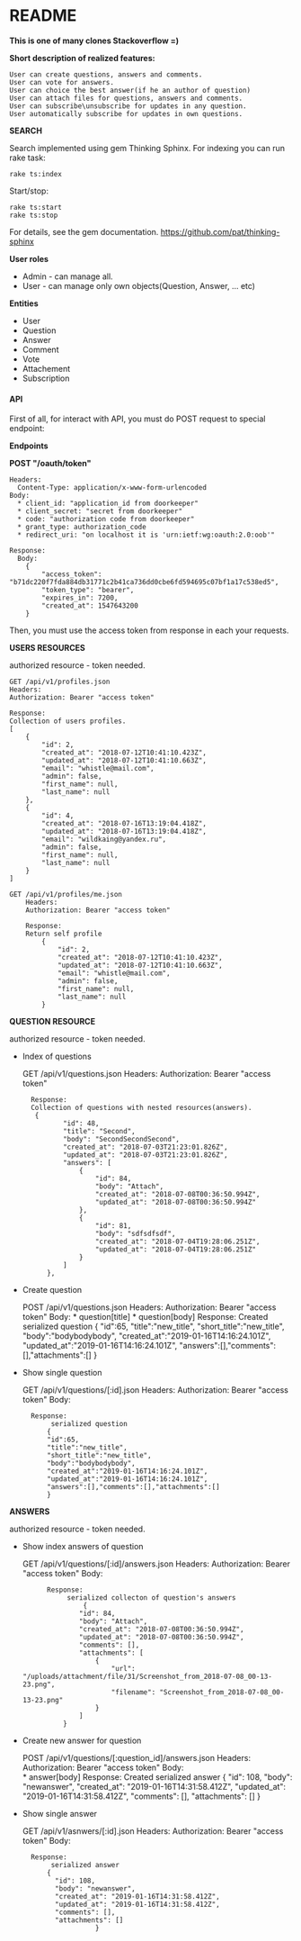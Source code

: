 # README

**This is one of many clones Stackoverflow =)**


**Short description of realized features:**

    User can create questions, answers and comments. 
    User can vote for answers.
    User can choice the best answer(if he an author of question)
    User can attach files for questions, answers and comments.
    User can subscribe\unsubscribe for updates in any question.
    User automatically subscribe for updates in own questions.
    
**SEARCH**

Search implemented using gem Thinking Sphinx.
For indexing you can run rake task: 
    
    rake ts:index
    
  
Start/stop:

    rake ts:start
    rake ts:stop
    
For details, see the gem documentation. https://github.com/pat/thinking-sphinx   
    
**User roles**
* Admin - can manage all.
* User  - can manage only own objects(Question, Answer, ... etc) 

**Entities**
* User
* Question
* Answer
* Comment
* Vote
* Attachement
* Subscription



#### **API**

First of all, for interact with API, you must do POST request to special endpoint:

**Endpoints**

**POST "/oauth/token"**

    Headers:
      Content-Type: application/x-www-form-urlencoded   
    Body: 
      * client_id: "application_id from doorkeeper"
      * client_secret: "secret from doorkeeper"
      * code: "authorization code from doorkeeper"
      * grant_type: authorization_code
      * redirect_uri: "on localhost it is 'urn:ietf:wg:oauth:2.0:oob'"	

    Response:
      Body: 
        {
            "access_token": "b71dc220f7fda884db31771c2b41ca736dd0cbe6fd594695c07bf1a17c538ed5",
            "token_type": "bearer",
            "expires_in": 7200,
            "created_at": 1547643200
        }
Then, you must use the access token from response in each your requests.
   
**USERS RESOURCES** 

authorized resource - token needed.
  
    GET /api/v1/profiles.json
    Headers: 
    Authorization: Bearer "access token"
    
    Response: 
    Collection of users profiles.
    [
        {
            "id": 2,
            "created_at": "2018-07-12T10:41:10.423Z",
            "updated_at": "2018-07-12T10:41:10.663Z",
            "email": "whistle@mail.com",
            "admin": false,
            "first_name": null,
            "last_name": null
        },
        {
            "id": 4,
            "created_at": "2018-07-16T13:19:04.418Z",
            "updated_at": "2018-07-16T13:19:04.418Z",
            "email": "wildkaing@yandex.ru",
            "admin": false,
            "first_name": null,
            "last_name": null
        }
    ]
    
    GET /api/v1/profiles/me.json
        Headers: 
        Authorization: Bearer "access token"
        
        Response: 
        Return self profile       
            {
                "id": 2,
                "created_at": "2018-07-12T10:41:10.423Z",
                "updated_at": "2018-07-12T10:41:10.663Z",
                "email": "whistle@mail.com",
                "admin": false,
                "first_name": null,
                "last_name": null
            }
            
            
**QUESTION RESOURCE**

authorized resource - token needed.

* Index of questions

  
    GET /api/v1/questions.json
        Headers: 
        Authorization: Bearer "access token"
        
        Response: 
        Collection of questions with nested resources(answers).
         {
                "id": 48,
                "title": "Second",
                "body": "SecondSecondSecond",
                "created_at": "2018-07-03T21:23:01.826Z",
                "updated_at": "2018-07-03T21:23:01.826Z",
                "answers": [
                    {
                        "id": 84,
                        "body": "Attach",
                        "created_at": "2018-07-08T00:36:50.994Z",
                        "updated_at": "2018-07-08T00:36:50.994Z"
                    },
                    {
                        "id": 81,
                        "body": "sdfsdfsdf",
                        "created_at": "2018-07-04T19:28:06.251Z",
                        "updated_at": "2018-07-04T19:28:06.251Z"
                    }
                ]
            },
* Create question

  
    POST /api/v1/questions.json
        Headers: 
        Authorization: Bearer "access token"
        Body:
           * question[title]
           * question[body]
        Response: 
            Created serialized question
            {
            "id":65,
            "title":"new_title",
            "short_title":"new_title",
            "body":"bodybodybody",
            "created_at":"2019-01-16T14:16:24.101Z",
            "updated_at":"2019-01-16T14:16:24.101Z",
            "answers":[],"comments":[],"attachments":[]
            }
            
* Show single question


  
    GET /api/v1/questions/[:id].json
        Headers: 
        Authorization: Bearer "access token"
        Body:
           
        Response: 
             serialized question
            {
            "id":65,
            "title":"new_title",
            "short_title":"new_title",
            "body":"bodybodybody",
            "created_at":"2019-01-16T14:16:24.101Z",
            "updated_at":"2019-01-16T14:16:24.101Z",
            "answers":[],"comments":[],"attachments":[]
            }
**ANSWERS**

authorized resource - token needed.

* Show index answers of question


     GET /api/v1/questions/[:id]/answers.json
            Headers: 
            Authorization: Bearer "access token"
            Body:
               
            Response: 
                 serialized collecton of question's answers
                     {
                    "id": 84,
                    "body": "Attach",
                    "created_at": "2018-07-08T00:36:50.994Z",
                    "updated_at": "2018-07-08T00:36:50.994Z",
                    "comments": [],
                    "attachments": [
                        {
                            "url": "/uploads/attachment/file/31/Screenshot_from_2018-07-08_00-13-23.png",
                            "filename": "Screenshot_from_2018-07-08_00-13-23.png"
                        }
                    ]
                }
* Create new answer for question

  
    POST /api/v1/questions/[:question_id]/answers.json
        Headers: 
        Authorization: Bearer "access token"
        Body:           
           * answer[body]
        Response: 
            Created serialized answer
            {
                "id": 108,
                "body": "newanswer",
                "created_at": "2019-01-16T14:31:58.412Z",
                "updated_at": "2019-01-16T14:31:58.412Z",
                "comments": [],
                "attachments": []
            }
            
* Show single answer


  
    GET /api/v1/asnwers/[:id].json
        Headers: 
        Authorization: Bearer "access token"
        Body:
           
        Response: 
             serialized answer
            {
              "id": 108,
              "body": "newanswer",
              "created_at": "2019-01-16T14:31:58.412Z",
              "updated_at": "2019-01-16T14:31:58.412Z",
              "comments": [],
              "attachments": []
                        }            